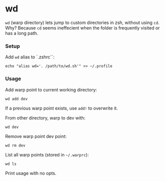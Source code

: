 wd
==

`wd` (warp directory) lets jump to custom directories in zsh, without using `cd`. Why? Because `cd` seems ineffecient when the folder is frequently visited or has a long path.

### Setup

Add `wd` alias to `.zshrc``:

    echo "alias wd='. /path/to/wd.sh'" >> ~/.profile


### Usage

Add warp point to current working directory:

    wd add dev

If a previous warp point exists, use `add!` to overwrite it.

From other directory, warp to dev with:

    wd dev

Remove warp point dev point:

    wd rm dev

List all warp points (stored in `~/.warprc`):

    wd ls

Print usage with no opts.
